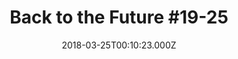 ---
title: "Back to the Future #19-25"
date: 2018-03-25T00:10:23.000Z
permalink: /almanac/books/2018-03-25-back-to-the-future-19-25/index.html
link: http://backtothefuture.wikia.com/wiki/Back_to_the_Future_comics
series: Back to the Future (IDW)
customImage: custom/1036
---